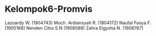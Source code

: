 # Kelompok6-Promvis

Lazuardy W.		(1904743)
Moch. Ardiansyah R.	(1804172)
Naufal Fasya F.		(1905166)
Nenden Citra S.N	(1908589)
Zahra Elgysha N.	(1908767) 
